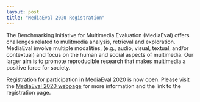 ```yaml
---
layout: post
title: "MediaEval 2020 Registration"
---
```

The Benchmarking Initiative for Multimedia Evaluation (MediaEval) offers challenges related to mulitmedia analysis, retrieval and exploration. MediaEval involve multiple modalities, (e.g., audio, visual, textual, and/or contextual) and focus on the human and social aspects of multimedia. Our larger aim is to promote reproducible research that makes multimedia a positive force for society.

Registration for participation in MediaEval 2020 is now open. Please visit the [MediaEval 2020 webpage](https://multimediaeval.github.io/editions/2020/) for more information and the link to the registration page.
